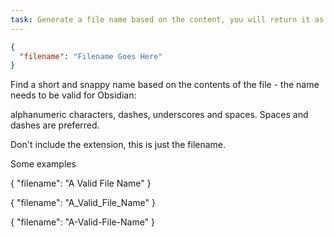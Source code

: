 ```yaml
---
task: Generate a file name based on the content, you will return it as a JSON object to be parsed by the agent and acted upon
---
```


```json
{
  "filename": "Filename Goes Here"
}
```

Find a short and snappy name based on the contents of the file - the name needs to be valid for Obsidian:

alphanumeric characters, dashes, underscores and spaces. Spaces and dashes are preferred. 

Don't include the extension, this is just the filename.

Some examples

{
	"filename": "A Valid File Name"
}

{
	"filename": "A_Valid_File_Name"
}

{
	"filename": "A-Valid-File-Name"
}

